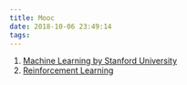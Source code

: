 ```yaml
---
title: Mooc
date: 2018-10-06 23:49:14
tags:
---
```


1. [Machine Learning by Stanford University](https://www.coursera.org/learn/machine-learning/home/welcome)
2. [Reinforcement Learning](http://www0.cs.ucl.ac.uk/staff/d.silver/web/Teaching.html)
